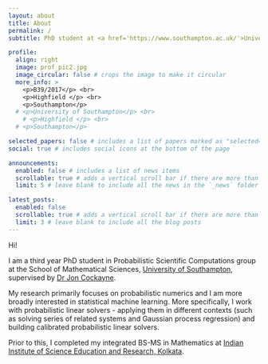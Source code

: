 ```yaml
---
layout: about
title: About
permalink: /
subtitle: PhD student at <a href='https://www.southampton.ac.uk/'>University of Southampton</a>

profile:
  align: right
  image: prof_pic2.jpg
  image_circular: false # crops the image to make it circular
  more_info: >
    <p>B39/2017</p> <br>
    <p>Highfield </p> <br>
    <p>Southampton</p>
  # <p>University of Southampton</p> <br>
    # <p>Highfield </p> <br>
  # <p>Southampton</p>

selected_papers: false # includes a list of papers marked as "selected={true}"
social: true # includes social icons at the bottom of the page

announcements:
  enabled: false # includes a list of news items
  scrollable: true # adds a vertical scroll bar if there are more than 3 news items
  limit: 5 # leave blank to include all the news in the `_news` folder

latest_posts:
  enabled: false
  scrollable: true # adds a vertical scroll bar if there are more than 3 new posts items
  limit: 3 # leave blank to include all the blog posts
---
```


Hi! 

I am a third year PhD student in Probabilistic Scientific Computations group at the School of Mathematical Sciences, <a href='https://www.southampton.ac.uk/'>University of Southampton</a>, supervised by <a href='https://joncockayne.me/'>Dr Jon Cockayne</a>. 

My research primarily focuses on probabilistic numerics and I am more broadly interested in statistical machine learning. More specifically, I work with probabilistic linear solvers - applying them in different contexts (such as solving series of related systems and Gaussian process regression) and building calibrated probabilistic linear solvers. 

<!-- In our work on using probabilistic linear solvers for solving a series of related systems, we use a transfer learning approach across parameterised linear systems to provide an efficient preconditioner and initial guess for classical solvers, thus improving the speed of their convergence. In our other work, we use a calibrated probabilistic linear solver to build a calibrated version of a fast Gaussian process regression(CAGP). -->

Prior to this, I completed my integrated BS-MS in Mathematics at <a href='https://www.iiserkol.ac.in/'>Indian Institute of Science Education and Research, Kolkata</a>. 
